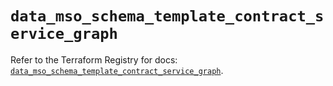 # `data_mso_schema_template_contract_service_graph`

Refer to the Terraform Registry for docs: [`data_mso_schema_template_contract_service_graph`](https://registry.terraform.io/providers/ciscodevnet/mso/1.5.3/docs/data-sources/schema_template_contract_service_graph).
